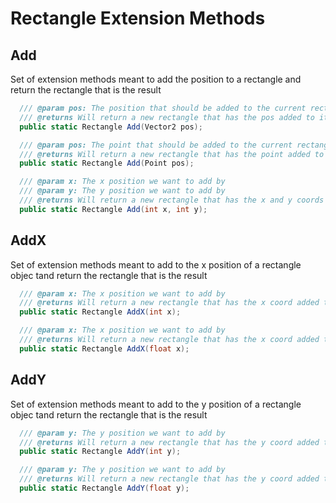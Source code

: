 # Rectangle Extension Methods

## Add
Set of extension methods meant to add the position to a rectangle and return the rectangle
that is the result

```csharp
  /// @param pos: The position that should be added to the current rectangle
  /// @returns Will return a new rectangle that has the pos added to its position
  public static Rectangle Add(Vector2 pos);

  /// @param pos: The point that should be added to the current rectangle
  /// @returns Will return a new rectangle that has the point added to its position
  public static Rectangle Add(Point pos);

  /// @param x: The x position we want to add by
  /// @param y: The y position we want to add by
  /// @returns Will return a new rectangle that has the x and y coords added to its position
  public static Rectangle Add(int x, int y);
```
## AddX
Set of extension methods meant to add to the x position of a rectangle objec tand return the
rectangle that is the result

```csharp
  /// @param x: The x position we want to add by
  /// @returns Will return a new rectangle that has the x coord added to its position
  public static Rectangle AddX(int x);

  /// @param x: The x position we want to add by
  /// @returns Will return a new rectangle that has the x coord added to its position
  public static Rectangle AddX(float x);
```
## AddY
Set of extension methods meant to add to the y position of a rectangle objec tand return the
rectangle that is the result

```csharp
  /// @param y: The y position we want to add by
  /// @returns Will return a new rectangle that has the y coord added to its position
  public static Rectangle AddY(int y);

  /// @param y: The y position we want to add by
  /// @returns Will return a new rectangle that has the y coord added to its position
  public static Rectangle AddY(float y);
```